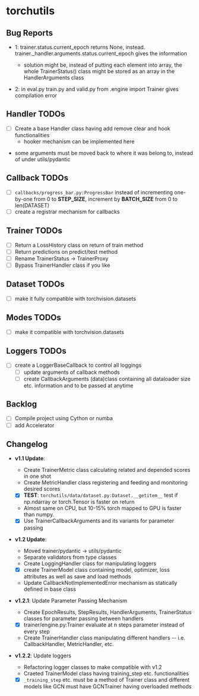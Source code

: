 # torchutils

## Bug Reports
- 1: trainer.status.current\_epoch returns None, instead. trainer.\_handler.arguments.status.current\_epoch gives the information
    - solution might be, instead of putting each element into array, the whole TrainerStatus() class might be stored as an array in the HandlerArguments class

- 2: in eval.py train.py and valid.py from .engine import Trainer gives compilation error



## Handler TODOs
- [ ] Create a base Handler class having add remove clear and hook functionalities
    -	hooker mechanism can be implemented here
- some arguments must be moved back to where it was belong to, instead of under utils/pydantic

## Callback TODOs
- [ ] `callbacks/progress_bar.py:ProgressBar` instead of incrementing one-by-one from 0 to **STEP_SIZE**, increment by **BATCH_SIZE** from 0 to len(DATASET)
- [ ] create a registrar mechanism for callbacks

## Trainer TODOs
- [ ] Return a LossHistory class on return of train method
- [ ] Return predictions on predict/test method
- [ ] Rename TrainerStatus -> TrainerProxy
- [ ] Bypass TrainerHandler class if you like

## Dataset TODOs
- [ ] make it fully compatible with torchvision.datasets
 
## Modes TODOs
- [ ] make it compatible with torchvision.datasets

## Loggers TODOs
- [ ] create a LoggerBaseCallback to control all loggings
    - [ ] update arguments of callback methods
	- [ ] create CallbackArguments (data)class containing all dataloader size etc. information and to be passed at anytime

## Backlog
- [ ] Compile project using Cython or numba
- [ ] add Accelerator

## Changelog
- **v1.1 Update**:
    - Create TrainerMetric class calculating related and depended scores in one shot
    - Create MetricHandler class registering and feeding and monitoring desired scores
    - [x] **TEST**: `torchutils/data/dataset.py:Dataset.__getitem__` test if np.ndarray or torch.Tensor is faster on return
	- Almost same on CPU, but 10-15% torch mapped to GPU is faster than numpy. 
    - [x] Use TrainerCallbackArguments and its variants for parameter passing

- **v1.2 Update**:
    - Moved trainer/pydantic -> utils/pydantic
	- Separate validators from type classes
    - Create LoggingHandler class for manipulating loggers
    - [x] create TrainerModel class containing model, optimizer, loss attributes as well as save and load methods
    - Update CallbackNotImplementedError mechanism as statically defined in base class

- **v1.2.1**: Update Parameter Passing Mechanism
    - Create EpochResults, StepResults, HandlerArguments, TrainerStatus classes for parameter passing between handlers
    - [x] trainer/engine.py:Trainer evaluate at n steps parameter instead of every step
    - Create TrainerHandler class manipulating different handlers -- i.e. CallbackHandler, MetricHandler, etc.

- **v1.2.2**: Update loggers
    - Refactoring logger classes to make compatible with v1.2
    - Craeted TrainerModel class having training\_step etc. functionalities
	- [x] `_training_step` etc. must be a method of Trainer class and different models like GCN must have GCNTrainer having overloaded methods
